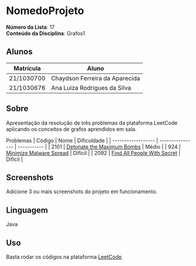 # NomedoProjeto

**Número da Lista**: 17<br>
**Conteúdo da Disciplina**: Grafos1<br>

## Alunos
|Matrícula | Aluno |
| -- | -- |
| 21/1030700  |  Chaydson Ferreira da Aparecida |
| 21/1030676  |  Ana Luiza Rodrigues da Silva |

## Sobre 
Apresentação da resolução de três problemas da plataforma LeetCode aplicando os conceitos de grafos aprendidos em sala. 

Problemas
| Código | Nome | Dificuldade |
| ------------------ | ---------------- | ----------- |
| 2101 | [Detonate the Maximum Bombs](https://leetcode.com/problems/detonate-the-maximum-bombs/description/) | Médio |
| 924 | [Minimize Malware Spread](https://leetcode.com/problems/minimize-malware-spread/description/) | Difícil |
| 2092 | [Find All People With Secret](https://leetcode.com/problems/find-all-people-with-secret/description/) | Difícil |

## Screenshots
Adicione 3 ou mais screenshots do projeto em funcionamento.

## Linguagem 
Java

## Uso 
Basta rodar os códigos na plataforma [LeetCode](https://leetcode.com/).
